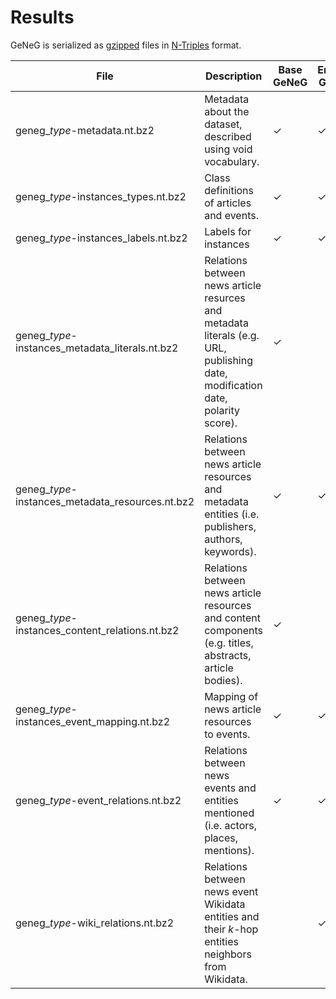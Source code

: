 # Results

GeNeG is serialized as [gzipped](https://www.gzip.org/) files in [N-Triples](https://www.w3.org/TR/n-triples/) format. 

| File | Description | Base GeNeG | Entities GeNeG | Complete GeNeG |
|------|-------------|------------|----------------|----------------|
| geneg_*type*-metadata.nt.bz2     |    Metadata about the dataset, described using void vocabulary.         |   &check;     |          &check;      | &check;     |
| geneg_*type*-instances_types.nt.bz2     |     Class definitions of articles and events.        |     &check;       |         &check;       |        &check;        |
| geneg_*type*-instances_labels.nt.bz2 |   Labels for instances | &check; | &check; | &check; |
| geneg_*type*-instances_metadata_literals.nt.bz2   |   Relations between news article resurces and metadata literals (e.g. URL, publishing date, modification date, polarity score).        |     &check;      |                |       &check;         |
|   geneg_*type*-instances_metadata_resources.nt.bz2   |  Relations between news article resources and metadata entities (i.e. publishers, authors, keywords).           |  &check;          |         &check;       |        &check;        |
|   geneg_*type*-instances_content_relations.nt.bz2   |  Relations between news article resources and content components (e.g. titles, abstracts, article bodies).      |    &check;       |                |        &check;        |
|   geneg_*type*-instances_event_mapping.nt.bz2   |   Mapping of news article resources to events.          |    &check;        |         &check;       |          &check;      |
|    geneg_*type*-event_relations.nt.bz2  |   Relations between news events and entities mentioned (i.e. actors, places, mentions).        |    &check;        |         &check;      |     &check;           |
|   geneg_*type*-wiki_relations.nt.bz2   |    Relations between news event Wikidata entities and their *k*-hop entities neighbors from Wikidata.        |            |      &check;          |       &check;         |